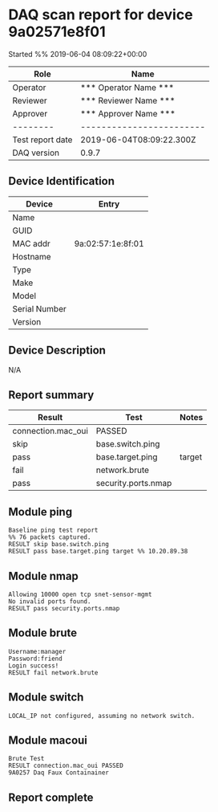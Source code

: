 # DAQ scan report for device 9a02571e8f01
Started %% 2019-06-04 08:09:22+00:00

|  Role  |      Name              |
|--------|------------------------|
|Operator| *** Operator Name *** |
|Reviewer| *** Reviewer Name *** |
|Approver| *** Approver Name *** |
|--------|------------------------|
| Test report date | 2019-06-04T08:09:22.300Z |
| DAQ version      | 0.9.7 |

## Device Identification

| Device        | Entry              |
|---------------|--------------------|
| Name          |  |
| GUID          |  |
| MAC addr      | 9a:02:57:1e:8f:01 |
| Hostname      |  |
| Type          |  |
| Make          |  |
| Model         |  |
| Serial Number |  |
| Version       |  |

## Device Description

N/A

## Report summary

|Result|Test|Notes|
|---|---|---|
|connection.mac_oui|PASSED||
|skip|base.switch.ping||
|pass|base.target.ping|target |
|fail|network.brute||
|pass|security.ports.nmap||

## Module ping

```
Baseline ping test report
%% 76 packets captured.
RESULT skip base.switch.ping
RESULT pass base.target.ping target %% 10.20.89.38
```

## Module nmap

```
Allowing 10000 open tcp snet-sensor-mgmt
No invalid ports found.
RESULT pass security.ports.nmap
```

## Module brute

```
Username:manager
Password:friend
Login success!
RESULT fail network.brute
```

## Module switch

```
LOCAL_IP not configured, assuming no network switch.
```

## Module macoui

```
Brute Test 
RESULT connection.mac_oui PASSED 
9A0257 Daq Faux Containainer 
```

## Report complete

